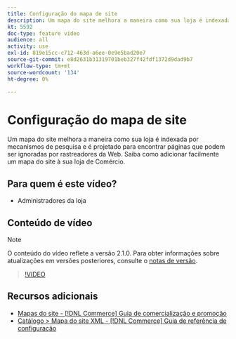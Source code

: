 ```yaml
---
title: Configuração do mapa de site
description: Um mapa do site melhora a maneira como sua loja é indexada por mecanismos de pesquisa. Saiba como configurar um mapa do site para seu [!DNL Commerce] armazenar no Admin.
kt: 5592
doc-type: feature video
audience: all
activity: use
exl-id: 819e15cc-c712-463d-a6ee-0e9e5bad20e7
source-git-commit: e8d2631b31319701beb327f42fdf1372d9dad9b7
workflow-type: tm+mt
source-wordcount: '134'
ht-degree: 0%

---
```


# Configuração do mapa de site

Um mapa do site melhora a maneira como sua loja é indexada por mecanismos de pesquisa e é projetado para encontrar páginas que podem ser ignoradas por rastreadores da Web. Saiba como adicionar facilmente um mapa do site à sua loja de Comércio.

## Para quem é este vídeo?

- Administradores da loja

## Conteúdo de vídeo

>[!NOTE]
>
>O conteúdo do vídeo reflete a versão 2.1.0. Para obter informações sobre atualizações em versões posteriores, consulte o [notas de versão](https://experienceleague.adobe.com/docs/commerce-operations/release/notes/overview.html).

>[!VIDEO](https://video.tv.adobe.com/v/35748?quality=12&learn=on)

## Recursos adicionais

- [Mapas do site - [!DNL Commerce] Guia de comercialização e promoção](https://experienceleague.adobe.com/docs/commerce-admin/marketing/seo/sitemap-xml.html)
- [Catálogo > Mapa do site XML - [!DNL Commerce] Guia de referência de configuração](https://experienceleague.adobe.com/docs/commerce-admin/config/catalog/xml-sitemap.html)

